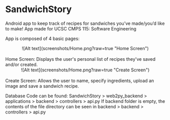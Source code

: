 # SandwichStory
Android app to keep track of recipes for sandwiches you’ve made/you’d like to make!
App made for UCSC CMPS 115: Software Engineering 

App is composed of 4 basic pages: <br>
<center> ![Alt text](screenshots/Home.png?raw=true "Home Screen") </center>
<br>Home Screen: Displays the user's personal list of recipes they've saved and/or created.
<br>
<center> ![Alt text](screenshots/Home.png?raw=true "Create Screen") </center>
<br>Create Screen: Allows the user to name, specify ingredients, upload an image and save a sandwich recipe.

Database Code can be found: SandwichStory > web2py_backend > applications > backend > controllers > api.py
If backend folder is empty, the contents of the file directory can be seen in backend > backend > controllers > api.py
